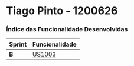 # Tiago Pinto - 1200626

### Índice das Funcionalidade Desenvolvidas ###

| Sprint | Funcionalidade              |
|--------|-----------------------------|
| **B**  | [US1003](Sprint%20B/US1003) |